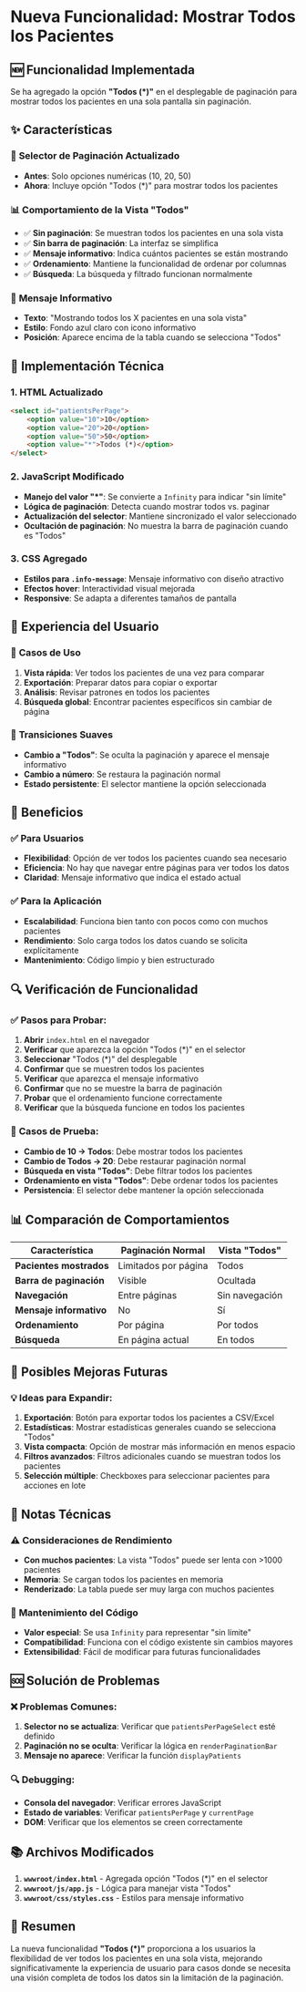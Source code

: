 # Nueva Funcionalidad: Mostrar Todos los Pacientes

## 🆕 Funcionalidad Implementada

Se ha agregado la opción **"Todos (*)"** en el desplegable de paginación para mostrar todos los pacientes en una sola pantalla sin paginación.

## ✨ Características

### 🔽 **Selector de Paginación Actualizado**
- **Antes**: Solo opciones numéricas (10, 20, 50)
- **Ahora**: Incluye opción "Todos (*)" para mostrar todos los pacientes

### 📊 **Comportamiento de la Vista "Todos"**
- ✅ **Sin paginación**: Se muestran todos los pacientes en una sola vista
- ✅ **Sin barra de paginación**: La interfaz se simplifica
- ✅ **Mensaje informativo**: Indica cuántos pacientes se están mostrando
- ✅ **Ordenamiento**: Mantiene la funcionalidad de ordenar por columnas
- ✅ **Búsqueda**: La búsqueda y filtrado funcionan normalmente

### 💬 **Mensaje Informativo**
- **Texto**: "Mostrando todos los X pacientes en una sola vista"
- **Estilo**: Fondo azul claro con icono informativo
- **Posición**: Aparece encima de la tabla cuando se selecciona "Todos"

## 🔧 Implementación Técnica

### 1. **HTML Actualizado**
```html
<select id="patientsPerPage">
    <option value="10">10</option>
    <option value="20">20</option>
    <option value="50">50</option>
    <option value="*">Todos (*)</option>
</select>
```

### 2. **JavaScript Modificado**
- **Manejo del valor "*"**: Se convierte a `Infinity` para indicar "sin límite"
- **Lógica de paginación**: Detecta cuando mostrar todos vs. paginar
- **Actualización del selector**: Mantiene sincronizado el valor seleccionado
- **Ocultación de paginación**: No muestra la barra de paginación cuando es "Todos"

### 3. **CSS Agregado**
- **Estilos para `.info-message`**: Mensaje informativo con diseño atractivo
- **Efectos hover**: Interactividad visual mejorada
- **Responsive**: Se adapta a diferentes tamaños de pantalla

## 📱 Experiencia del Usuario

### 🎯 **Casos de Uso**
1. **Vista rápida**: Ver todos los pacientes de una vez para comparar
2. **Exportación**: Preparar datos para copiar o exportar
3. **Análisis**: Revisar patrones en todos los pacientes
4. **Búsqueda global**: Encontrar pacientes específicos sin cambiar de página

### 🔄 **Transiciones Suaves**
- **Cambio a "Todos"**: Se oculta la paginación y aparece el mensaje informativo
- **Cambio a número**: Se restaura la paginación normal
- **Estado persistente**: El selector mantiene la opción seleccionada

## 🚀 Beneficios

### ✅ **Para Usuarios**
- **Flexibilidad**: Opción de ver todos los pacientes cuando sea necesario
- **Eficiencia**: No hay que navegar entre páginas para ver todos los datos
- **Claridad**: Mensaje informativo que indica el estado actual

### ✅ **Para la Aplicación**
- **Escalabilidad**: Funciona bien tanto con pocos como con muchos pacientes
- **Rendimiento**: Solo carga todos los datos cuando se solicita explícitamente
- **Mantenimiento**: Código limpio y bien estructurado

## 🔍 Verificación de Funcionalidad

### ✅ **Pasos para Probar:**
1. **Abrir** `index.html` en el navegador
2. **Verificar** que aparezca la opción "Todos (*)" en el selector
3. **Seleccionar** "Todos (*)" del desplegable
4. **Confirmar** que se muestren todos los pacientes
5. **Verificar** que aparezca el mensaje informativo
6. **Confirmar** que no se muestre la barra de paginación
7. **Probar** que el ordenamiento funcione correctamente
8. **Verificar** que la búsqueda funcione en todos los pacientes

### 🧪 **Casos de Prueba:**
- **Cambio de 10 → Todos**: Debe mostrar todos los pacientes
- **Cambio de Todos → 20**: Debe restaurar paginación normal
- **Búsqueda en vista "Todos"**: Debe filtrar todos los pacientes
- **Ordenamiento en vista "Todos"**: Debe ordenar todos los pacientes
- **Persistencia**: El selector debe mantener la opción seleccionada

## 📊 Comparación de Comportamientos

| Característica | Paginación Normal | Vista "Todos" |
|----------------|-------------------|----------------|
| **Pacientes mostrados** | Limitados por página | Todos |
| **Barra de paginación** | Visible | Ocultada |
| **Navegación** | Entre páginas | Sin navegación |
| **Mensaje informativo** | No | Sí |
| **Ordenamiento** | Por página | Por todos |
| **Búsqueda** | En página actual | En todos |

## 🔮 Posibles Mejoras Futuras

### 💡 **Ideas para Expandir:**
1. **Exportación**: Botón para exportar todos los pacientes a CSV/Excel
2. **Estadísticas**: Mostrar estadísticas generales cuando se selecciona "Todos"
3. **Vista compacta**: Opción de mostrar más información en menos espacio
4. **Filtros avanzados**: Filtros adicionales cuando se muestran todos los pacientes
5. **Selección múltiple**: Checkboxes para seleccionar pacientes para acciones en lote

## 📝 Notas Técnicas

### ⚠️ **Consideraciones de Rendimiento**
- **Con muchos pacientes**: La vista "Todos" puede ser lenta con >1000 pacientes
- **Memoria**: Se cargan todos los pacientes en memoria
- **Renderizado**: La tabla puede ser muy larga con muchos pacientes

### 🔧 **Mantenimiento del Código**
- **Valor especial**: Se usa `Infinity` para representar "sin límite"
- **Compatibilidad**: Funciona con el código existente sin cambios mayores
- **Extensibilidad**: Fácil de modificar para futuras funcionalidades

## 🆘 Solución de Problemas

### ❌ **Problemas Comunes:**
1. **Selector no se actualiza**: Verificar que `patientsPerPageSelect` esté definido
2. **Paginación no se oculta**: Verificar la lógica en `renderPaginationBar`
3. **Mensaje no aparece**: Verificar la función `displayPatients`

### 🔍 **Debugging:**
- **Consola del navegador**: Verificar errores JavaScript
- **Estado de variables**: Verificar `patientsPerPage` y `currentPage`
- **DOM**: Verificar que los elementos se creen correctamente

## 📚 Archivos Modificados

1. **`wwwroot/index.html`** - Agregada opción "Todos (*)" en el selector
2. **`wwwroot/js/app.js`** - Lógica para manejar vista "Todos"
3. **`wwwroot/css/styles.css`** - Estilos para mensaje informativo

## 🎉 Resumen

La nueva funcionalidad **"Todos (*)"** proporciona a los usuarios la flexibilidad de ver todos los pacientes en una sola vista, mejorando significativamente la experiencia de usuario para casos donde se necesita una visión completa de todos los datos sin la limitación de la paginación.































